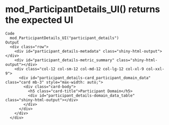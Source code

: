 # mod_ParticipantDetails_UI() returns the expected UI

    Code
      mod_ParticipantDetails_UI("participant_details")
    Output
      <div class="row">
        <div id="participant_details-metadata" class="shiny-html-output"></div>
        <div id="participant_details-metric_summary" class="shiny-html-output"></div>
        <div class="col-12 col-sm-12 col-md-12 col-lg-12 col-xl-9 col-xxl-9">
          <div id="participant_details-card_participant_domain_data" class="card mb-3" style="max-width: auto;">
            <div class="card-body">
              <h5 class="card-title">Participant Domain</h5>
              <div id="participant_details-domain_data_table" class="shiny-html-output"></div>
            </div>
          </div>
        </div>
      </div>


